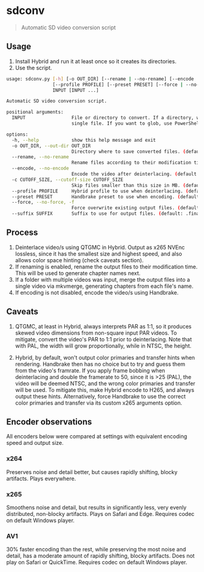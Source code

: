 # sdconv

> Automatic SD video conversion script

## Usage

1. Install Hybrid and run it at least once so it creates its directories.
2. Use the script.

```bash
usage: sdconv.py [-h] [-o OUT_DIR] [--rename | --no-rename] [--encode | --no-encode] [-c CUTOFF_SIZE]
                 [--profile PROFILE] [--preset PRESET] [--force | --no-force | -f] [--suffix SUFFIX]
                 INPUT [INPUT ...]

Automatic SD video conversion script.

positional arguments:
  INPUT                 File or directory to convert. If a directory, will merge all files inside as chapters of a
                        single file. If you want to glob, use PowerShell: '(Get-Item E:\*)'.

options:
  -h, --help            show this help message and exit
  -o OUT_DIR, --out-dir OUT_DIR
                        Directory where to save converted files. (default: .)
  --rename, --no-rename
                        Rename files according to their modification timestamp. (default: False)
  --encode, --no-encode
                        Encode the video after deinterlacing. (default: True)
  -c CUTOFF_SIZE, --cutoff-size CUTOFF_SIZE
                        Skip files smaller than this size in MB. (default: 5)
  --profile PROFILE     Hybrid profile to use when deinterlacing. (default: profiles/pal.xml)
  --preset PRESET       Handbrake preset to use when encoding. (default: presets/x265.json)
  --force, --no-force, -f
                        Force overwrite existing output files. (default: False)
  --suffix SUFFIX       Suffix to use for output files. (default: .final.mp4)
```

## Process

1. Deinterlace video/s using QTGMC in Hybrid. Output as x265 NVEnc lossless, since it has the smallest size and highest speed, and also allows color space hinting (check caveats section).
2. If renaming is enabled, rename the output files to their modification time. This will be used to generate chapter names next.
3. If a folder with multiple videos was input, merge the output files into a single video via mkvmerge, generating chapters from each file's name.
4. If encoding is not disabled, encode the video/s using Handbrake.

## Caveats

1. QTGMC, at least in Hybrid, always interprets PAR as 1:1, so it produces skewed video dimensions from non-square input PAR videos. To mitigate, convert the video's PAR to 1:1 prior to deinterlacing. Note that with PAL, the width will grow proportionally, while in NTSC, the height.

2. Hybrid, by default, won't output color primaries and transfer hints when rendering. Handbrake then has no choice but to try and guess them from the video's framrate. If you apply frame bobbing when deinterlacing and double the framerate to 50, since it is >25 (PAL), the video will be deemed NTSC, and the wrong color primaries and transfer will be used. To mitigate this, make Hybrid encode to H265, and always output these hints. Alternatively, force Handbrake to use the correct color primaries and transfer via its custom x265 arguments option.

## Encoder observations

All encoders below were compared at settings with equivalent encoding speed and output size.

### x264

Preserves noise and detail better, but causes rapidly shifting, blocky artifacts. Plays everywhere.

### x265

Smoothens noise and detail, but results in significantly less, very evenly distributed, non-blocky artifacts. Plays on Safari and Edge. Requires codec on default Windows player.

### AV1

30% faster encoding than the rest, while preserving the most noise and detail, has a moderate amount of rapidly shifting, blocky artifacts. Does not play on Safari or QuickTime. Requires codec on default Windows player.
